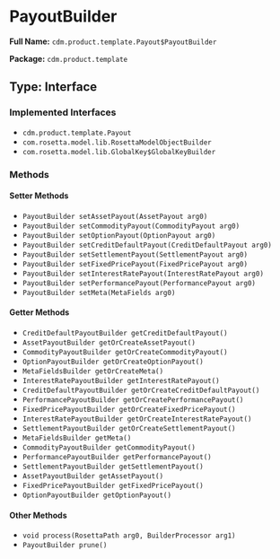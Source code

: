 # PayoutBuilder

**Full Name:** `cdm.product.template.Payout$PayoutBuilder`

**Package:** `cdm.product.template`

## Type: Interface

### Implemented Interfaces

- `cdm.product.template.Payout`
- `com.rosetta.model.lib.RosettaModelObjectBuilder`
- `com.rosetta.model.lib.GlobalKey$GlobalKeyBuilder`

### Methods

#### Setter Methods

- `PayoutBuilder setAssetPayout(AssetPayout arg0)`
- `PayoutBuilder setCommodityPayout(CommodityPayout arg0)`
- `PayoutBuilder setOptionPayout(OptionPayout arg0)`
- `PayoutBuilder setCreditDefaultPayout(CreditDefaultPayout arg0)`
- `PayoutBuilder setSettlementPayout(SettlementPayout arg0)`
- `PayoutBuilder setFixedPricePayout(FixedPricePayout arg0)`
- `PayoutBuilder setInterestRatePayout(InterestRatePayout arg0)`
- `PayoutBuilder setPerformancePayout(PerformancePayout arg0)`
- `PayoutBuilder setMeta(MetaFields arg0)`

#### Getter Methods

- `CreditDefaultPayoutBuilder getCreditDefaultPayout()`
- `AssetPayoutBuilder getOrCreateAssetPayout()`
- `CommodityPayoutBuilder getOrCreateCommodityPayout()`
- `OptionPayoutBuilder getOrCreateOptionPayout()`
- `MetaFieldsBuilder getOrCreateMeta()`
- `InterestRatePayoutBuilder getInterestRatePayout()`
- `CreditDefaultPayoutBuilder getOrCreateCreditDefaultPayout()`
- `PerformancePayoutBuilder getOrCreatePerformancePayout()`
- `FixedPricePayoutBuilder getOrCreateFixedPricePayout()`
- `InterestRatePayoutBuilder getOrCreateInterestRatePayout()`
- `SettlementPayoutBuilder getOrCreateSettlementPayout()`
- `MetaFieldsBuilder getMeta()`
- `CommodityPayoutBuilder getCommodityPayout()`
- `PerformancePayoutBuilder getPerformancePayout()`
- `SettlementPayoutBuilder getSettlementPayout()`
- `AssetPayoutBuilder getAssetPayout()`
- `FixedPricePayoutBuilder getFixedPricePayout()`
- `OptionPayoutBuilder getOptionPayout()`

#### Other Methods

- `void process(RosettaPath arg0, BuilderProcessor arg1)`
- `PayoutBuilder prune()`

